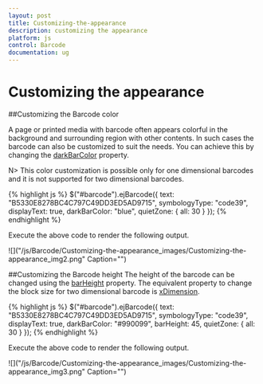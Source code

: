 ```yaml
---
layout: post
title: Customizing-the-appearance
description: customizing the appearance
platform: js
control: Barcode
documentation: ug
---
```


# Customizing the appearance

##Customizing the Barcode color

A page or printed media with barcode often appears colorful in the background and surrounding region with other contents. In such cases the barcode can also be customized to suit the needs. You can achieve this by changing the [darkBarColor](/js/api/ejBarcode#darkbarcolorspan-classtype-signature-type-objectobjectspan) property.

N>    This color customization is possible only for one dimensional barcodes and it is not supported for two dimensional barcodes.

{% highlight js %}
$("#barcode").ejBarcode({
   text: "B5330E8278BC4C797C49DD3ED5AD9715",
   symbologyType: "code39",
   displayText: true,
   darkBarColor: "blue",
   quietZone: {
      all: 30
   }
});
{% endhighlight %}

Execute the above code to render the following output.

![]("/js/Barcode/Customizing-the-appearance_images/Customizing-the-appearance_img2.png" Caption="")

##Customizing the Barcode height
The height of the barcode can be changed using the [barHeight](/js/api/ejBarcode#barheightspan-classtype-signature-type-numbernumberspan) property. The equivalent property to change the block size for two dimensional barcode is [xDimension](/js/api/ejBarcode#xdimensionspan-classtype-signature-type-numbernumberspan).

{% highlight js %}
$("#barcode").ejBarcode({
   text: "B5330E8278BC4C797C49DD3ED5AD9715",
   symbologyType: "code39",
   displayText: true,
   darkBarColor: "#990099",
   barHeight: 45,
   quietZone: {
      all: 30
   }
});
{% endhighlight %}

Execute the above code to render the following output.

![]("/js/Barcode/Customizing-the-appearance_images/Customizing-the-appearance_img3.png" Caption="")